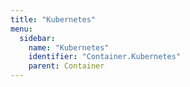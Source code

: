 ```yaml
---
title: "Kubernetes"
menu:
  sidebar:
    name: "Kubernetes"
    identifier: "Container.Kubernetes"
    parent: Container
---
```

